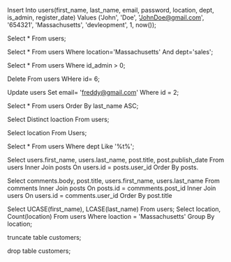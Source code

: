 Insert Into users(first_name, last_name, email, password, location, dept, is_admin, register_date)
Values ('John', 'Doe', 'JohnDoe@gmail.com', '654321', 'Massachusetts', 'devleopment', 1, now());

Select * From users;

Select * From users Where location='Massachusetts' And dept='sales';

Select * From users Where id_admin > 0;

Delete From users WHere id= 6;

Update users Set email= 'freddy@gmail.com' Where id = 2;

Select * From users Order By last_name ASC;

Select Distinct loaction From users;

Select location From Users;

Select * From users Where dept Like '%t%';

Select
users.first_name,
users.last_name,
post.title,
post.publish_date
From users
Inner Join posts
On users.id = posts.user_id
Order By posts.

Select
comments.body,
post.title,
users.first_name,
users.last_name
From comments
Inner Join posts On posts.id = commments.post_id
Inner Join users On users.id = comments.user_id
Order By post.title

Select UCASE(first_name), LCASE(last_name) From users;
Select location, Count(location) From users Where loaction = 'Massachusetts' Group By location;

truncate table customers;  

drop table customers;  
